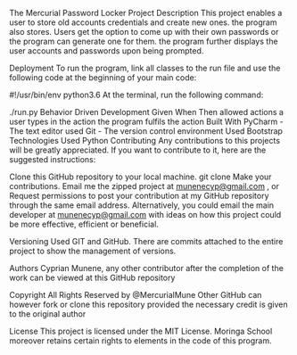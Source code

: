 The Mercurial Password Locker
Project Description
This project enables a user to store old accounts credentials and create new ones. the program also stores. Users get the option to come up with their own passwords or the program can generate one for them. the program further displays the user accounts and passwords upon being prompted.

Deployment
To run the program, link all classes to the run file and use the following code at the beginning of your main code:

#!/usr/bin/env python3.6
At the terminal, run the following command:

./run.py
Behavior Driven Development
Given	When	Then
allowed actions	a user types in the action	the program fulfils the action
Built With
PyCharm - The text editor used
Git - The version control environment Used
Bootstrap
Technologies Used
Python
Contributing
Any contributions to this projects will be greatly appreciated. If you want to contribute to it, here are the suggested instructions:

Clone this GitHub repository to your local machine.
git clone 
Make your contributions.
Email me the zipped project at munenecyp@gmail.com , or
Request permissions to post your contribution at my GitHub repository through the same email address.
Alternatively, you could email the main developer at munenecyp@gmail.com with ideas on how this project could be more effective, efficient or beneficial.

Versioning
Used GIT and GitHub. There are commits attached to the entire project to show the management of versions.

Authors
Cyprian Munene, any other contributor after the completion of the work can be viewed at this GitHub repository

Copyright
All Rights Reserved by @MercurialMune Other GitHub can however fork or clone this repository provided the necessary credit is given to the original author

License
This project is licensed under the MIT License. Moringa School moreover retains certain rights to elements in the code of this program.
